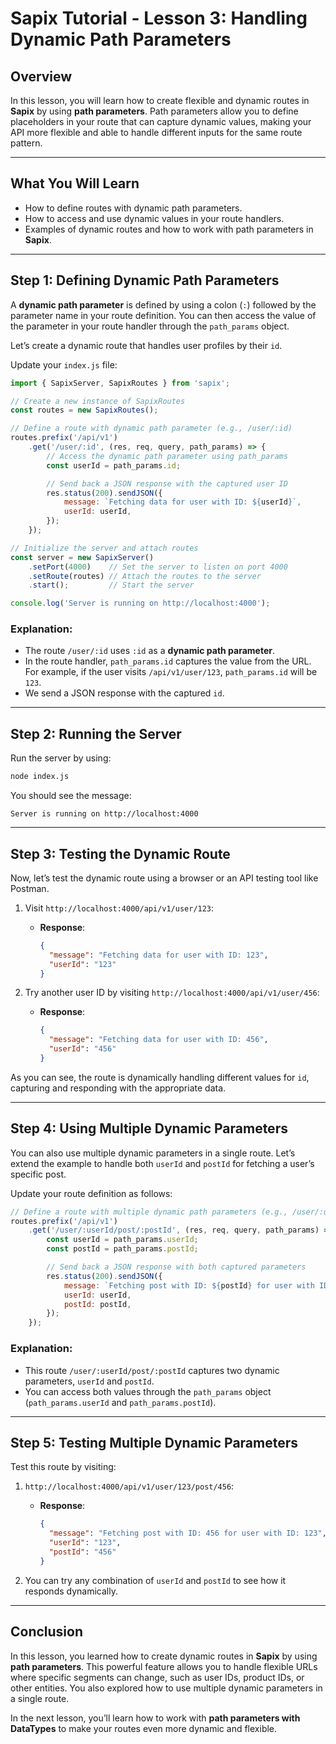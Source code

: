 # **Sapix Tutorial - Lesson 3: Handling Dynamic Path Parameters**

## **Overview**

In this lesson, you will learn how to create flexible and dynamic routes in **Sapix** by using **path parameters**. Path parameters allow you to define placeholders in your route that can capture dynamic values, making your API more flexible and able to handle different inputs for the same route pattern.

---

## **What You Will Learn**

- How to define routes with dynamic path parameters.
- How to access and use dynamic values in your route handlers.
- Examples of dynamic routes and how to work with path parameters in **Sapix**.

---

## **Step 1: Defining Dynamic Path Parameters**

A **dynamic path parameter** is defined by using a colon (`:`) followed by the parameter name in your route definition. You can then access the value of the parameter in your route handler through the `path_params` object.

Let’s create a dynamic route that handles user profiles by their `id`.

Update your `index.js` file:

```javascript
import { SapixServer, SapixRoutes } from 'sapix';

// Create a new instance of SapixRoutes
const routes = new SapixRoutes();

// Define a route with dynamic path parameter (e.g., /user/:id)
routes.prefix('/api/v1')
    .get('/user/:id', (res, req, query, path_params) => {
        // Access the dynamic path parameter using path_params
        const userId = path_params.id;

        // Send back a JSON response with the captured user ID
        res.status(200).sendJSON({
            message: `Fetching data for user with ID: ${userId}`,
            userId: userId,
        });
    });

// Initialize the server and attach routes
const server = new SapixServer()
    .setPort(4000)    // Set the server to listen on port 4000
    .setRoute(routes) // Attach the routes to the server
    .start();         // Start the server

console.log('Server is running on http://localhost:4000');
```

### **Explanation**:
- The route `/user/:id` uses `:id` as a **dynamic path parameter**.
- In the route handler, `path_params.id` captures the value from the URL. For example, if the user visits `/api/v1/user/123`, `path_params.id` will be `123`.
- We send a JSON response with the captured `id`.

---

## **Step 2: Running the Server**

Run the server by using:

```bash
node index.js
```

You should see the message:

```
Server is running on http://localhost:4000
```

---

## **Step 3: Testing the Dynamic Route**

Now, let’s test the dynamic route using a browser or an API testing tool like Postman.

1. Visit `http://localhost:4000/api/v1/user/123`:
   - **Response**:
     ```json
     {
       "message": "Fetching data for user with ID: 123",
       "userId": "123"
     }
     ```

2. Try another user ID by visiting `http://localhost:4000/api/v1/user/456`:
   - **Response**:
     ```json
     {
       "message": "Fetching data for user with ID: 456",
       "userId": "456"
     }
     ```

As you can see, the route is dynamically handling different values for `id`, capturing and responding with the appropriate data.

---

## **Step 4: Using Multiple Dynamic Parameters**

You can also use multiple dynamic parameters in a single route. Let’s extend the example to handle both `userId` and `postId` for fetching a user’s specific post.

Update your route definition as follows:

```javascript
// Define a route with multiple dynamic path parameters (e.g., /user/:userId/post/:postId)
routes.prefix('/api/v1')
    .get('/user/:userId/post/:postId', (res, req, query, path_params) => {
        const userId = path_params.userId;
        const postId = path_params.postId;

        // Send back a JSON response with both captured parameters
        res.status(200).sendJSON({
            message: `Fetching post with ID: ${postId} for user with ID: ${userId}`,
            userId: userId,
            postId: postId,
        });
    });
```

### **Explanation**:
- This route `/user/:userId/post/:postId` captures two dynamic parameters, `userId` and `postId`.
- You can access both values through the `path_params` object (`path_params.userId` and `path_params.postId`).

---

## **Step 5: Testing Multiple Dynamic Parameters**

Test this route by visiting:

1. `http://localhost:4000/api/v1/user/123/post/456`:
   - **Response**:
     ```json
     {
       "message": "Fetching post with ID: 456 for user with ID: 123",
       "userId": "123",
       "postId": "456"
     }
     ```

2. You can try any combination of `userId` and `postId` to see how it responds dynamically.

---

## **Conclusion**

In this lesson, you learned how to create dynamic routes in **Sapix** by using **path parameters**. This powerful feature allows you to handle flexible URLs where specific segments can change, such as user IDs, product IDs, or other entities. You also explored how to use multiple dynamic parameters in a single route.

In the next lesson, you’ll learn how to work with **path parameters with DataTypes** to make your routes even more dynamic and flexible.

